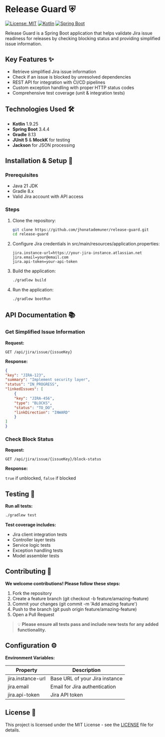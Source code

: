 # Release Guard ⛨

[![License: MIT](https://img.shields.io/badge/License-MIT-yellow.svg)](https://opensource.org/licenses/MIT)
[![Kotlin](https://img.shields.io/badge/Kotlin-1.9.25-blue.svg?logo=kotlin)](https://kotlinlang.org)
[![Spring Boot](https://img.shields.io/badge/Spring%20Boot-3.4.4-brightgreen.svg)](https://spring.io/projects/spring-boot)

Release Guard is a Spring Boot application that helps validate Jira issue readiness for releases by checking blocking status and providing simplified issue information.

## Key Features ✨

- Retrieve simplified Jira issue information
- Check if an issue is blocked by unresolved dependencies
- REST API for integration with CI/CD pipelines
- Custom exception handling with proper HTTP status codes
- Comprehensive test coverage (unit & integration tests)

## Technologies Used 🛠️

- **Kotlin** 1.9.25
- **Spring Boot** 3.4.4
- **Gradle** 8.13
- **JUnit 5** & **MockK** for testing
- **Jackson** for JSON processing

## Installation & Setup 🚀

### Prerequisites
- Java 21 JDK
- Gradle 8.x
- Valid Jira account with API access

### Steps
1. Clone the repository:
   ```bash
   git clone https://github.com/jhonatademuner/release-guard.git
   cd release-guard
   ```

2. Configure Jira credentials in src/main/resources/application.properties:
    ```properties
    jira.instance-url=https://your-jira-instance.atlassian.net
    jira.email=your@email.com
    jira.api-token=your-api-token
    ```

3. Build the application:
    ```bash
    ./gradlew build
    ```

4. Run the application:
    ```bash
    ./gradlew bootRun
    ```

## API Documentation 📚
### Get Simplified Issue Information

**Request:**
```http
GET /api/jira/issue/{issueKey}
```

**Response:**

```json
{
"key": "JIRA-123",
"summary": "Implement security layer",
"status": "IN_PROGRESS",
"linkedIssues": [
    {
    "key": "JIRA-456",
    "type": "BLOCKS",
    "status": "TO_DO",
    "linkDirection": "INWARD"
    }
]
}
```

### Check Block Status

**Request:**

```http
GET /api/jira/issue/{issueKey}/block-status
```

**Response:**

`true` if unblocked, `false` if blocked

## Testing 🧪
**Run all tests:**

```bash
./gradlew test
```

**Test coverage includes:**
- Jira client integration tests
- Controller layer tests
- Service logic tests
- Exception handling tests
- Model assembler tests

## Contributing 🤝
**We welcome contributions! Please follow these steps:**
1. Fork the repository
2. Create a feature branch (git checkout -b feature/amazing-feature)
3. Commit your changes (git commit -m 'Add amazing feature')
4. Push to the branch (git push origin feature/amazing-feature)
5. Open a Pull Request

> 💡 **Please ensure all tests pass and include new tests for any added functionality.**

## Configuration ⚙️
**Environment Variables:**

Property | Description
------------|-----------
jira.instance-url | Base URL of your Jira instance
jira.email | Email for Jira authentication
jira.api-token | Jira API token

## License 📄
This project is licensed under the MIT License - see the [LICENSE](LICENSE) file for details.
